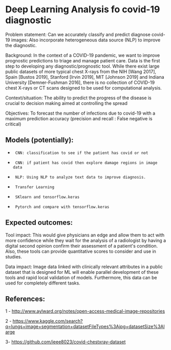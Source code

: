 # Deep Learning Analysis fo covid-19 diagnostic
Problem statement: Can we accurately classify and predict diagnose covid-19 images: Also incorporate heterogeneous data source (NLP) to improve the diagnostic.

Background:
In the context of a COVID-19 pandemic, we want to improve prognostic predictions to triage and manage patient care. Data is the first step to developing any diagnostic/prognostic tool. While there exist large public datasets of more typical chest X-rays from the NIH [Wang 2017], Spain [Bustos 2019], Stanford [Irvin 2019], MIT [Johnson 2019] and Indiana University [Demner-Fushman 2016], there is no collection of COVID-19 chest X-rays or CT scans designed to be used for computational analysis.

Context/situation:
The ability to predict the progress of the disease is crucial to decision making aimed at controlling the spread

Objectives:
To forecast the number of infections due to covid-19 with a maximum prediction accuracy (precision and recall : False negative is critical)

## Models (potentially):
-      CNN: classification to see if the patient has covid or not
-      CNN: if patient has covid then explore damage regions in image data
-      NLP: Using NLP to analyze text data to improve diagnosis.
-      Transfer Learning
-      SKlearn and tensorflow.keras
-      Pytorch and compare with tensorflow.keras
## Expected outcomes:

Tool impact: This would give physicians an edge and allow them to act with more confidence while they wait for the analysis of a radiologist by having a digital second opinion confirm their assessment of a patient's condition. Also, these tools can provide quantitative scores to consider and use in studies.

Data impact: Image data linked with clinically relevant attributes in a public dataset that is designed for ML will enable parallel development of these tools and rapid local validation of models. Furthermore, this data can be used for completely different tasks.

## References:

1 - http://www.aylward.org/notes/open-access-medical-image-repositories

2 - https://www.kaggle.com/search?q=lungs+image+segmentation+datasetFileTypes%3Ajpg+datasetSize%3Alarge

3- https://github.com/ieee8023/covid-chestxray-dataset
